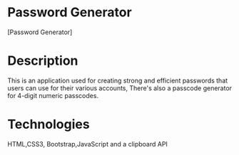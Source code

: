 # Password Generator

[Password Generator]

# Description

This is an application used for creating strong and efficient passwords that users can use for their various accounts, There's also a passcode generator for 4-digit numeric passcodes.

# Technologies

HTML,CSS3, Bootstrap,JavaScript and a clipboard API